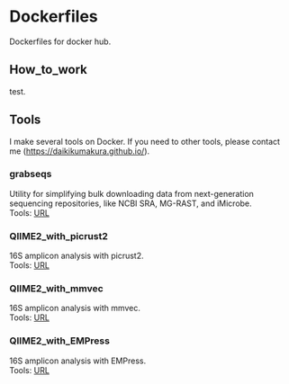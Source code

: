 # Dockerfiles
Dockerfiles for docker hub.

## How_to_work
test.  

## Tools
I make several tools on Docker. If you need to other tools, please contact me (https://daikikumakura.github.io/).  

### grabseqs
Utility for simplifying bulk downloading data from next-generation sequencing repositories, like NCBI SRA, MG-RAST, and iMicrobe.  
Tools: [URL](https://github.com/louiejtaylor/grabseqs)

### QIIME2_with_picrust2
16S amplicon analysis with picrust2.  
Tools: [URL]()

### QIIME2_with_mmvec
16S amplicon analysis with mmvec.  
Tools: [URL]()

### QIIME2_with_EMPress
16S amplicon analysis with EMPress.  
Tools: [URL](https://github.com/biocore/empress#tutorial-using-empress-in-qiime-2)
